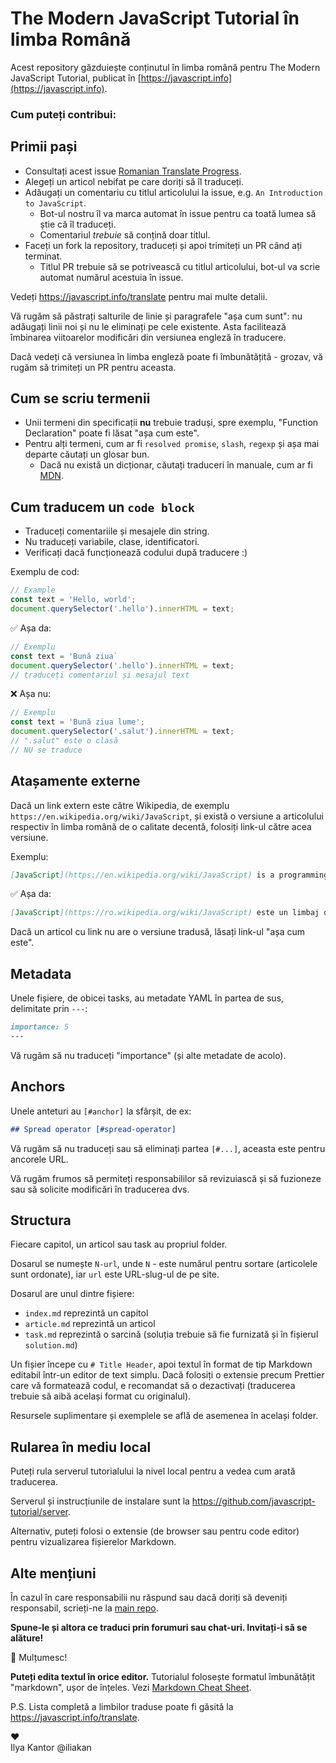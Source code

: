 # The Modern JavaScript Tutorial în limba Română

Acest repository găzduiește conținutul în limba română pentru The Modern JavaScript Tutorial, publicat în [https://javascript.info](https://javascript.info).

### Cum puteți contribui:

## Primii pași

- Consultați acest issue [Romanian Translate Progress](https://github.com/javascript-tutorial/ro.javascript.info/issues/1).
- Alegeți un articol nebifat pe care doriți să îl traduceți.
- Adăugați un comentariu cu titlul articolului la issue, e.g. `An Introduction to JavaScript`.
  - Bot-ul nostru îl va marca automat în issue pentru ca toată lumea să știe că îl traduceți.
  - Comentariul _trebuie_ să conțină doar titlul.
- Faceți un fork la repository, traduceți și apoi trimiteți un PR când ați terminat.
  - Titlul PR trebuie să se potrivească cu titlul articolului, bot-ul va scrie automat numărul acestuia în issue.

Vedeți <https://javascript.info/translate> pentru mai multe detalii.

Vă rugăm să păstrați salturile de linie și paragrafele "așa cum sunt": nu adăugați linii noi și nu le eliminați pe cele existente. Asta facilitează îmbinarea viitoarelor modificări din versiunea engleză în traducere.

Dacă vedeți că versiunea în limba engleză poate fi îmbunătățită - grozav, vă rugăm să trimiteți un PR pentru aceasta.

## Cum se scriu termenii

- Unii termeni din specificații **nu** trebuie traduși, spre exemplu, "Function Declaration" poate fi lăsat "așa cum este".
- Pentru alți termeni, cum ar fi `resolved promise`, `slash`, `regexp` și așa mai departe căutați un glosar bun.
  - Dacă nu există un dicționar, căutați traduceri în manuale, cum ar fi [MDN](https://developer.mozilla.org/en-US/).

## Cum traducem un `code block`

- Traduceți comentariile și mesajele din string.
- Nu traduceți variabile, clase, identificatori.
- Verificați dacă funcționează codului după traducere :)

Exemplu de cod:

```js
// Example
const text = 'Hello, world';
document.querySelector('.hello').innerHTML = text;
```

✅ Așa da:

```js
// Exemplu
const text = 'Bună ziua`
document.querySelector('.hello').innerHTML = text;
// traduceți comentariul și mesajul text
```

❌ Așa nu:

```js
// Exemplu
const text = 'Bună ziua lume';
document.querySelector('.salut').innerHTML = text;
// ".salut" este o clasă
// NU se traduce
```

## Atașamente externe

Dacă un link extern este către Wikipedia, de exemplu `https://en.wikipedia.org/wiki/JavaScript`, și există o versiune a articolului respectiv în limba română de o calitate decentă, folosiți link-ul către acea versiune.

Exemplu:

```md
[JavaScript](https://en.wikipedia.org/wiki/JavaScript) is a programming language.
```

✅ Așa da:

```md
[JavaScript](https://ro.wikipedia.org/wiki/JavaScript) este un limbaj de programare.
```

Dacă un articol cu link nu are o versiune tradusă, lăsați link-ul "așa cum este".

## Metadata

Unele fișiere, de obicei tasks, au metadate YAML în partea de sus, delimitate prin `---`:

```md
importance: 5
---
```

Vă rugăm să nu traduceți "importance" (și alte metadate de acolo).

## Anchors

Unele anteturi au `[#anchor]` la sfârșit, de ex:

```md
## Spread operator [#spread-operator]
```

Vă rugăm să nu traduceți sau să eliminați partea `[#...]`, aceasta este pentru ancorele URL.

Vă rugăm frumos să permiteți responsabililor să revizuiască și să fuzioneze sau să solicite modificări în traducerea dvs.

## Structura

Fiecare capitol, un articol sau task au propriul folder.

Dosarul se numește `N-url`, unde `N` - este numărul pentru sortare (articolele sunt ordonate), iar `url` este URL-slug-ul de pe site.

Dosarul are unul dintre fișiere:

- `index.md` reprezintă un capitol
- `article.md` reprezintă un articol
- `task.md` reprezintă o sarcină (soluția trebuie să fie furnizată și în fișierul `solution.md`)

Un fișier începe cu `# Title Header`, apoi textul în format de tip Markdown editabil într-un editor de text simplu. Dacă folosiți o extensie precum Prettier care vă formatează codul, e recomandat să o dezactivați (traducerea trebuie să aibă același format cu originalul).

Resursele suplimentare și exemplele se află de asemenea în același folder.

## Rularea în mediu local

Puteți rula serverul tutorialului la nivel local pentru a vedea cum arată traducerea.

Serverul și instrucțiunile de instalare sunt la <https://github.com/javascript-tutorial/server>.

Alternativ, puteți folosi o extensie (de browser sau pentru code editor) pentru vizualizarea fișierelor Markdown.

## Alte mențiuni

În cazul în care responsabilii nu răspund sau dacă doriți să deveniți responsabil, scrieți-ne la [main repo](https://github.com/javascript-tutorial/en.javascript.info/issues/new).

**Spune-le și altora ce traduci prin forumuri sau chat-uri. Invitați-i să se alăture!**

🎉 Mulțumesc!

**Puteți edita textul în orice editor.** Tutorialul folosește formatul îmbunătățit "markdown", ușor de înțeles. Vezi [Markdown Cheat Sheet](https://www.markdownguide.org/cheat-sheet/).

P.S. Lista completă a limbilor traduse poate fi găsită la <https://javascript.info/translate>.

♥  
Ilya Kantor @iliakan
